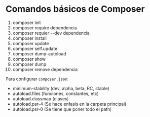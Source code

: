 # Comandos básicos de Composer

1. composer init
2. composer require dependencia
3. composer requier --dev dependencia
4. composer install
5. composer update
6. composer self.update
7. composer dump-autoload
8. composer show 
9. composer dump 
10. composer remove dependencia

Para configurar `composer.json`:

* minimum-stability (dev, alpha, beta, RC, stable)
* autoload.files (funciones, constantes, etc)
* autoload.classmap (clases)
* autoload.psr-4 (Se hace enfasis en la carpeta principal)
* autoload.psr-0 (Se tiene que poner todo el path)
